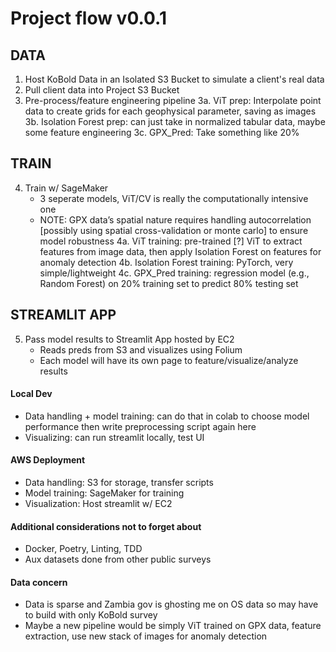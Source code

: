 # Project flow v0.0.1



## DATA

1. Host KoBold Data in an Isolated S3 Bucket to simulate a client's real data
2. Pull client data into Project S3 Bucket
3. Pre-process/feature engineering pipeline
    3a. ViT prep: Interpolate point data to create grids for each geophysical parameter, saving as images
    3b. Isolation Forest prep: can just take in normalized tabular data, maybe some feature engineering
    3c. GPX_Pred: Take something like 20%

## TRAIN

4. Train w/ SageMaker
    * 3 seperate models, ViT/CV is really the computationally intensive one
    * NOTE: GPX data’s spatial nature requires handling autocorrelation [possibly using spatial cross-validation or monte carlo] to ensure model robustness
    4a. ViT training: pre-trained [?] ViT to extract features from image data, then apply Isolation Forest on features for anomaly detection
    4b. Isolation Forest training: PyTorch, very simple/lightweight
    4c. GPX_Pred training: regression model (e.g., Random Forest) on 20% training set to predict 80% testing set

## STREAMLIT APP

5. Pass model results to Streamlit App hosted by EC2
    * Reads preds from S3 and visualizes using Folium
    * Each model will have its own page to feature/visualize/analyze results

#### Local Dev
* Data handling + model training: can do that in colab to choose model performance then write preprocessing script again here
* Visualizing: can run streamlit locally, test UI


#### AWS Deployment
* Data handling: S3 for storage, transfer scripts
* Model training: SageMaker for training
* Visualization: Host streamlit w/ EC2


#### Additional considerations not to forget about
* Docker, Poetry, Linting, TDD
* Aux datasets done from other public surveys



#### Data concern
* Data is sparse and Zambia gov is ghosting me on OS data so may have to build with only KoBold survey
* Maybe a new pipeline would be simply ViT trained on GPX data, feature extraction, use new stack of images for anomaly detection


